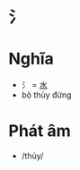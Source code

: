 # 氵

# Nghĩa
* 氵 = [水](水.md)
* bộ thủy đứng

# Phát âm
* /thủy/

<script>window.HANZI_FIELD='氵';</script>